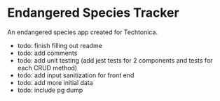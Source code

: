 # Endangered Species Tracker

An endangered species app created for Techtonica.

- todo: finish filling out readme
- todo: add comments
- todo: add unit testing (add jest tests for 2 components and tests for each CRUD method)
- todo: add input sanitization for front end
- todo: add more initial data
- todo: include pg dump